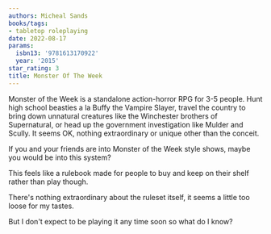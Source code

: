 ```yaml
---
authors: Micheal Sands
books/tags:
- tabletop roleplaying
date: 2022-08-17
params:
  isbn13: '9781613170922'
  year: '2015'
star_rating: 3
title: Monster Of The Week
---
```


Monster of the Week is a standalone action-horror RPG for 3-5 people. Hunt high
school beasties a la Buffy the Vampire Slayer, travel the country to bring down
unnatural creatures like the Winchester brothers of Supernatural, or head up the
government investigation like Mulder and Scully. It seems OK, nothing
extraordinary or unique other than the conceit.

<!--more-->

If you and your friends are into Monster of the Week style shows, maybe you
would be into this system?

This feels like a rulebook made for people to buy and keep on their shelf rather
than play though.

There's nothing extraordinary about the ruleset itself, it seems a little too
loose for my tastes.

But I don't expect to be playing it any time soon so what do I know?